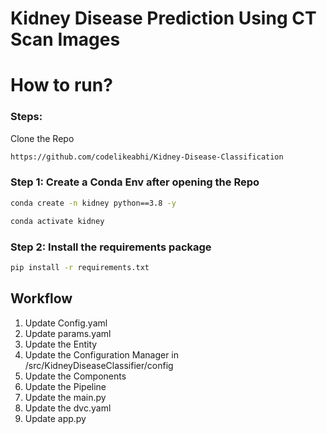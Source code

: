 # Kidney Disease Prediction Using CT Scan Images

# How to run?

### Steps:

Clone the Repo

```bash
https://github.com/codelikeabhi/Kidney-Disease-Classification
```

### Step 1: Create a Conda Env after opening the Repo

```bash
conda create -n kidney python==3.8 -y
```

```bash
conda activate kidney
```

### Step 2: Install the requirements package

```bash
pip install -r requirements.txt
```

## Workflow

1. Update Config.yaml
2. Update params.yaml
3. Update the Entity
4. Update the Configuration Manager in /src/KidneyDiseaseClassifier/config
5. Update the Components
6. Update the Pipeline
7. Update the main.py
8. Update the dvc.yaml
9. Update app.py